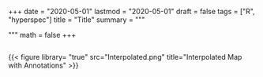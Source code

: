 
+++
date = "2020-05-01"
lastmod = "2020-05-01"
draft = false
tags = ["R", "hyperspec"]
title = "Title"
summary = """

"""
math = false
+++



```r

```


{{< figure library= "true" src="Interpolated.png" title="Interpolated Map with Annotations" >}}

